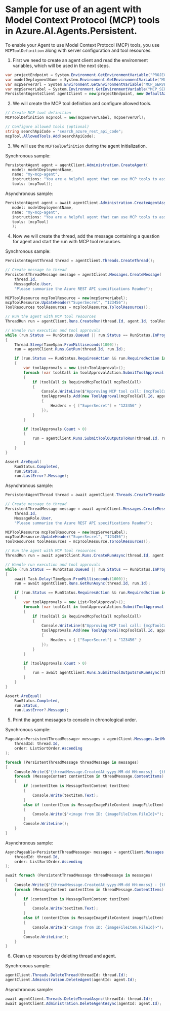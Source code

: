 # Sample for use of an agent with Model Context Protocol (MCP) tools in Azure.AI.Agents.Persistent.

To enable your Agent to use Model Context Protocol (MCP) tools, you use `MCPToolDefinition` along with server configuration and tool resources.
1. First we need to create an agent client and read the environment variables, which will be used in the next steps.

```C# Snippet:AgentsMCP_CreateProject
var projectEndpoint = System.Environment.GetEnvironmentVariable("PROJECT_ENDPOINT");
var modelDeploymentName = System.Environment.GetEnvironmentVariable("MODEL_DEPLOYMENT_NAME");
var mcpServerUrl = System.Environment.GetEnvironmentVariable("MCP_SERVER_URL");
var mcpServerLabel = System.Environment.GetEnvironmentVariable("MCP_SERVER_LABEL");
PersistentAgentsClient agentClient = new(projectEndpoint, new DefaultAzureCredential());
```

2. We will create the MCP tool definition and configure allowed tools.

```C# Snippet:AgentsMCP_CreateMCPTool
// Create MCP tool definition
MCPToolDefinition mcpTool = new(mcpServerLabel, mcpServerUrl);

// Configure allowed tools (optional)
string searchApiCode = "search_azure_rest_api_code";
mcpTool.AllowedTools.Add(searchApiCode);
```

3. We will use the `MCPToolDefinition` during the agent initialization.

Synchronous sample:
```C# Snippet:AgentsMCP_CreateAgent
PersistentAgent agent = agentClient.Administration.CreateAgent(
   model: modelDeploymentName,
   name: "my-mcp-agent",
   instructions: "You are a helpful agent that can use MCP tools to assist users. Use the available MCP tools to answer questions and perform tasks.",
   tools: [mcpTool]);
```

Asynchronous sample:
```C# Snippet:AgentsMCPAsync_CreateAgent
PersistentAgent agent = await agentClient.Administration.CreateAgentAsync(
   model: modelDeploymentName,
   name: "my-mcp-agent",
   instructions: "You are a helpful agent that can use MCP tools to assist users. Use the available MCP tools to answer questions and perform tasks.",
   tools: [mcpTool]
   );
```

4. Now we will create the thread, add the message containing a question for agent and start the run with MCP tool resources.

Synchronous sample:
```C# Snippet:AgentsMCP_CreateThreadMessage
PersistentAgentThread thread = agentClient.Threads.CreateThread();

// Create message to thread
PersistentThreadMessage message = agentClient.Messages.CreateMessage(
    thread.Id,
    MessageRole.User,
    "Please summarize the Azure REST API specifications Readme");

MCPToolResource mcpToolResource = new(mcpServerLabel);
mcpToolResource.UpdateHeader("SuperSecret", "123456");
ToolResources toolResources = mcpToolResource.ToToolResources();

// Run the agent with MCP tool resources
ThreadRun run = agentClient.Runs.CreateRun(thread.Id, agent.Id, toolResources: toolResources);

// Handle run execution and tool approvals
while (run.Status == RunStatus.Queued || run.Status == RunStatus.InProgress || run.Status == RunStatus.RequiresAction)
{
    Thread.Sleep(TimeSpan.FromMilliseconds(1000));
    run = agentClient.Runs.GetRun(thread.Id, run.Id);

    if (run.Status == RunStatus.RequiresAction && run.RequiredAction is SubmitToolApprovalAction toolApprovalAction)
    {
        var toolApprovals = new List<ToolApproval>();
        foreach (var toolCall in toolApprovalAction.SubmitToolApproval.ToolCalls)
        {
            if (toolCall is RequiredMcpToolCall mcpToolCall)
            {
                Console.WriteLine($"Approving MCP tool call: {mcpToolCall.Name}");
                toolApprovals.Add(new ToolApproval(mcpToolCall.Id, approve: true)
                {
                    Headers = { ["SuperSecret"] = "123456" }
                });
            }
        }

        if (toolApprovals.Count > 0)
        {
            run = agentClient.Runs.SubmitToolOutputsToRun(thread.Id, run.Id, toolApprovals: toolApprovals);
        }
    }
}

Assert.AreEqual(
    RunStatus.Completed,
    run.Status,
    run.LastError?.Message);
```

Asynchronous sample:
```C# Snippet:AgentsMCPAsync_CreateThreadMessage
PersistentAgentThread thread = await agentClient.Threads.CreateThreadAsync();

// Create message to thread
PersistentThreadMessage message = await agentClient.Messages.CreateMessageAsync(
    thread.Id,
    MessageRole.User,
    "Please summarize the Azure REST API specifications Readme");

MCPToolResource mcpToolResource = new(mcpServerLabel);
mcpToolResource.UpdateHeader("SuperSecret", "123456");
ToolResources toolResources = mcpToolResource.ToToolResources();

// Run the agent with MCP tool resources
ThreadRun run = await agentClient.Runs.CreateRunAsync(thread.Id, agent.Id, toolResources: toolResources);

// Handle run execution and tool approvals
while (run.Status == RunStatus.Queued || run.Status == RunStatus.InProgress || run.Status == RunStatus.RequiresAction)
{
    await Task.Delay(TimeSpan.FromMilliseconds(1000));
    run = await agentClient.Runs.GetRunAsync(thread.Id, run.Id);

    if (run.Status == RunStatus.RequiresAction && run.RequiredAction is SubmitToolApprovalAction toolApprovalAction)
    {
        var toolApprovals = new List<ToolApproval>();
        foreach (var toolCall in toolApprovalAction.SubmitToolApproval.ToolCalls)
        {
            if (toolCall is RequiredMcpToolCall mcpToolCall)
            {
                Console.WriteLine($"Approving MCP tool call: {mcpToolCall.Name}");
                toolApprovals.Add(new ToolApproval(mcpToolCall.Id, approve: true)
                {
                    Headers = { ["SuperSecret"] = "123456" }
                });
            }
        }

        if (toolApprovals.Count > 0)
        {
            run = await agentClient.Runs.SubmitToolOutputsToRunAsync(thread.Id, run.Id, toolApprovals: toolApprovals);
        }
    }
}

Assert.AreEqual(
    RunStatus.Completed,
    run.Status,
    run.LastError?.Message);
```

5. Print the agent messages to console in chronological order.

Synchronous sample:
```C# Snippet:AgentsMCP_Print
Pageable<PersistentThreadMessage> messages = agentClient.Messages.GetMessages(
    threadId: thread.Id,
    order: ListSortOrder.Ascending
);

foreach (PersistentThreadMessage threadMessage in messages)
{
    Console.Write($"{threadMessage.CreatedAt:yyyy-MM-dd HH:mm:ss} - {threadMessage.Role,10}: ");
    foreach (MessageContent contentItem in threadMessage.ContentItems)
    {
        if (contentItem is MessageTextContent textItem)
        {
            Console.Write(textItem.Text);
        }
        else if (contentItem is MessageImageFileContent imageFileItem)
        {
            Console.Write($"<image from ID: {imageFileItem.FileId}>");
        }
        Console.WriteLine();
    }
}
```

Asynchronous sample:
```C# Snippet:AgentsMCPAsync_Print
AsyncPageable<PersistentThreadMessage> messages = agentClient.Messages.GetMessagesAsync(
    threadId: thread.Id,
    order: ListSortOrder.Ascending
);

await foreach (PersistentThreadMessage threadMessage in messages)
{
    Console.Write($"{threadMessage.CreatedAt:yyyy-MM-dd HH:mm:ss} - {threadMessage.Role,10}: ");
    foreach (MessageContent contentItem in threadMessage.ContentItems)
    {
        if (contentItem is MessageTextContent textItem)
        {
            Console.Write(textItem.Text);
        }
        else if (contentItem is MessageImageFileContent imageFileItem)
        {
            Console.Write($"<image from ID: {imageFileItem.FileId}>");
        }
        Console.WriteLine();
    }
}
```

6. Clean up resources by deleting thread and agent.

Synchronous sample:
```C# Snippet:AgentsMCPCleanup
agentClient.Threads.DeleteThread(threadId: thread.Id);
agentClient.Administration.DeleteAgent(agentId: agent.Id);
```

Asynchronous sample:
```C# Snippet:AgentsMCPCleanupAsync
await agentClient.Threads.DeleteThreadAsync(threadId: thread.Id);
await agentClient.Administration.DeleteAgentAsync(agentId: agent.Id);
```
